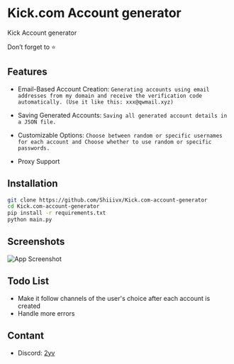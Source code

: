 
# Kick.com Account generator

Kick Account generator

Don’t forget to ⭐️
## Features

- Email-Based Account Creation: `Generating accounts using email addresses from my domain and receive the verification code automatically. (Use it like this: xxx@qwmail.xyz)`

- Saving Generated Accounts: `Saving all generated account details in a JSON file.`

- Customizable Options: `Choose between random or specific usernames for each account and Choose whether to use random or specific passwords.`

- Proxy Support


## Installation



```bash
git clone https://github.com/Shiiivx/Kick.com-account-generator
cd Kick.com-account-generator
pip install -r requirements.txt
python main.py
```
    
## Screenshots

![App Screenshot](https://cdn.discordapp.com/attachments/1122871158342176868/1126992299222646805/image.png)


## Todo List

- Make it follow channels of the user's choice after each account is created
- Handle more errors

## Contant


- Discord: <a href="https://discord.com/users/251794521908576257">2yv</a>
